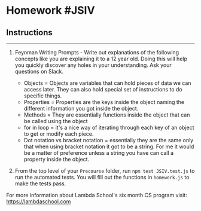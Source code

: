 # Homework #JSIV

## Instructions
---
1. Feynman Writing Prompts - Write out explanations of the following concepts like you are explaining it to a 12 year old.  Doing this will help you quickly discover any holes in your understanding.  Ask your questions on Slack.
		
	* Objects = Objects are variables that can hold pieces of data we can access later. They can also hold special set of instructions to do specific things.
	* Properties = Properties are the keys inside the object naming the different information you got inside the object.
	* Methods = They are essentially functions inside the object that can be called using the object
	* for in loop = it's a nice way of iterating through each key of an object to get or modify each piece.
	* Dot notation vs bracket notation = essentially they are the same only that when using bracket notation it got to be a string. For me it would be a matter of preference unless a string you have can call a property inside the object.

2. From the top level of your `Precourse` folder, run `npm test JSIV.test.js` to run the automated tests. You will fill out the functions in `homework.js` to make the tests pass.


For more information about Lambda School's six month CS program visit: https://lambdaschool.com
